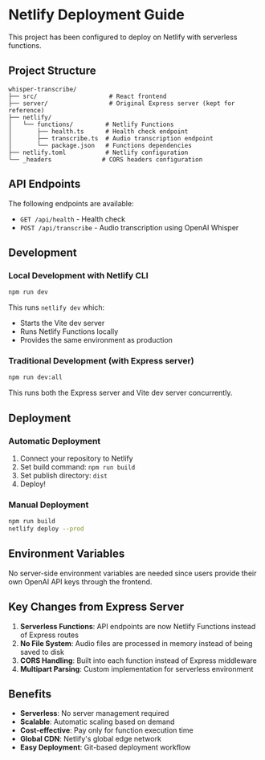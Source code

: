 # Netlify Deployment Guide

This project has been configured to deploy on Netlify with serverless functions.

## Project Structure

```
whisper-transcribe/
├── src/                    # React frontend
├── server/                 # Original Express server (kept for reference)
├── netlify/
│   └── functions/         # Netlify Functions
│       ├── health.ts      # Health check endpoint
│       ├── transcribe.ts  # Audio transcription endpoint
│       └── package.json   # Functions dependencies
├── netlify.toml           # Netlify configuration
└── _headers              # CORS headers configuration
```

## API Endpoints

The following endpoints are available:

- `GET /api/health` - Health check
- `POST /api/transcribe` - Audio transcription using OpenAI Whisper

## Development

### Local Development with Netlify CLI

```bash
npm run dev
```

This runs `netlify dev` which:

- Starts the Vite dev server
- Runs Netlify Functions locally
- Provides the same environment as production

### Traditional Development (with Express server)

```bash
npm run dev:all
```

This runs both the Express server and Vite dev server concurrently.

## Deployment

### Automatic Deployment

1. Connect your repository to Netlify
2. Set build command: `npm run build`
3. Set publish directory: `dist`
4. Deploy!

### Manual Deployment

```bash
npm run build
netlify deploy --prod
```

## Environment Variables

No server-side environment variables are needed since users provide their own OpenAI API keys through the frontend.

## Key Changes from Express Server

1. **Serverless Functions**: API endpoints are now Netlify Functions instead of Express routes
2. **No File System**: Audio files are processed in memory instead of being saved to disk
3. **CORS Handling**: Built into each function instead of Express middleware
4. **Multipart Parsing**: Custom implementation for serverless environment

## Benefits

- **Serverless**: No server management required
- **Scalable**: Automatic scaling based on demand
- **Cost-effective**: Pay only for function execution time
- **Global CDN**: Netlify's global edge network
- **Easy Deployment**: Git-based deployment workflow
